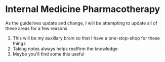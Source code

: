 # Internal Medicine Pharmacotherapy

As the guidelines update and change, I will be attempting to update all of these areas for a few reasons
1. This will be my auxillary brain so that I have a one-stop-shop for these things
2. Taking notes always helps reaffirm the knowledge
3. Maybe you'll find some this useful
